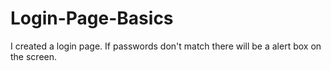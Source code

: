 # Login-Page-Basics
I created a login page. If passwords don't match there will be a alert box on the screen.
